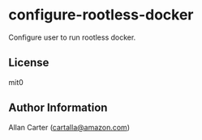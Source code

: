 configure-rootless-docker
=========

Configure user to run rootless docker.

License
-------

mit0

Author Information
------------------

Allan Carter (cartalla@amazon.com)
